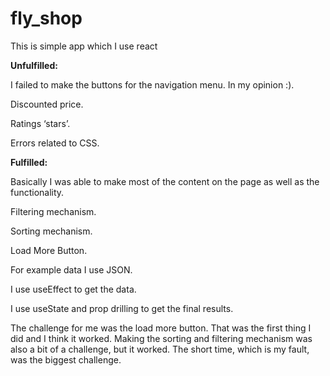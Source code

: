# fly_shop
This is simple app which I use react

**Unfulfilled:**

I failed to make the buttons for the navigation menu. In my opinion :).

Discounted price.

Ratings ‘stars’.

Errors related to CSS.


**Fulfilled:**

Basically I was able to make most of the content on the page as well as the functionality.

Filtering mechanism.

Sorting mechanism.

Load More Button.


For example data I use JSON.

I use useEffect to get the data.

I use useState and prop drilling to get the final results.

The challenge for me was the load more button. That was the first thing I did and I think it worked. Making the sorting and filtering mechanism was also a bit of a challenge, but it worked. The short time, which is my fault, was the biggest challenge.
